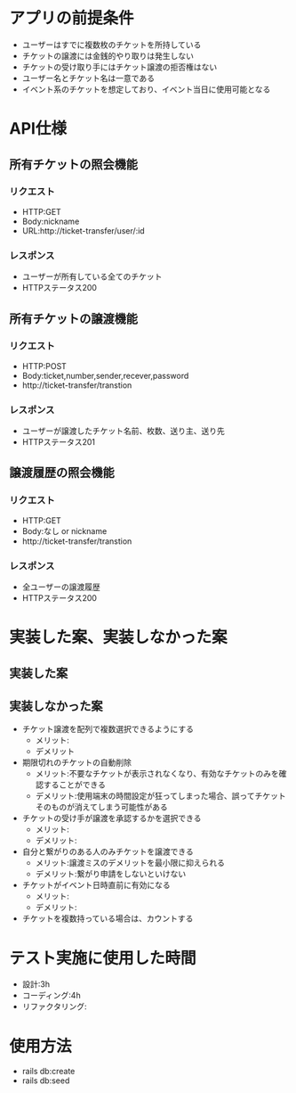 # アプリの前提条件
- ユーザーはすでに複数枚のチケットを所持している
- チケットの譲渡には金銭的やり取りは発生しない
- チケットの受け取り手にはチケット譲渡の拒否権はない
- ユーザー名とチケット名は一意である
- イベント系のチケットを想定しており、イベント当日に使用可能となる

# API仕様

## 所有チケットの照会機能
### リクエスト
- HTTP:GET 
- Body:nickname
- URL:http://ticket-transfer/user/:id
### レスポンス
- ユーザーが所有している全てのチケット
- HTTPステータス200
  
## 所有チケットの譲渡機能
### リクエスト
- HTTP:POST
- Body:ticket,number,sender,recever,password
- http://ticket-transfer/transtion
### レスポンス
- ユーザーが譲渡したチケット名前、枚数、送り主、送り先
- HTTPステータス201

## 譲渡履歴の照会機能
### リクエスト
- HTTP:GET
- Body:なし or nickname
- http://ticket-transfer/transtion
### レスポンス
- 全ユーザーの譲渡履歴
- HTTPステータス200

# 実装した案、実装しなかった案
## 実装した案


## 実装しなかった案
- チケット譲渡を配列で複数選択できるようにする
  - メリット:
  - デメリット
- 期限切れのチケットの自動削除
  - メリット:不要なチケットが表示されなくなり、有効なチケットのみを確認することができる
  - デメリット:使用端末の時間設定が狂ってしまった場合、誤ってチケットそのものが消えてしまう可能性がある
- チケットの受け手が譲渡を承認するかを選択できる
  - メリット:
  - デメリット:
- 自分と繋がりのある人のみチケットを譲渡できる
  - メリット:譲渡ミスのデメリットを最小限に抑えられる
  - デメリット:繋がり申請をしないといけない
- チケットがイベント日時直前に有効になる
  - メリット:
  - デメリット:
- チケットを複数持っている場合は、カウントする

# テスト実施に使用した時間
- 設計:3h
- コーディング:4h
- リファクタリング:

# 使用方法
- rails db:create
- rails db:seed